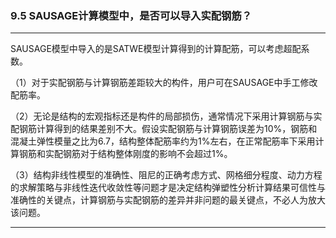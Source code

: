 ﻿### 9.5  SAUSAGE计算模型中，是否可以导入实配钢筋？
---

SAUSAGE模型中导入的是SATWE模型计算得到的计算配筋，可以考虑超配系数。


（1）对于实配钢筋与计算钢筋差距较大的构件，用户可在SAUSAGE中手工修改配筋率。


（2）无论是结构的宏观指标还是构件的局部损伤，通常情况下采用计算钢筋与实配钢筋计算得到的结果差别不大。假设实配钢筋与计算钢筋误差为10%，钢筋和混凝土弹性模量之比为6.7，结构整体配筋率约为1%左右，在正常配筋率下采用计算钢筋和实配钢筋对于结构整体刚度的影响不会超过1%。


（3）结构非线性模型的准确性、阻尼的正确考虑方式、网格细分程度、动力方程的求解策略与非线性迭代收敛性等问题才是决定结构弹塑性分析计算结果可信性与准确性的关键点，计算钢筋与实配钢筋的差异并非问题的最关键点，不必人为放大该问题。


---
